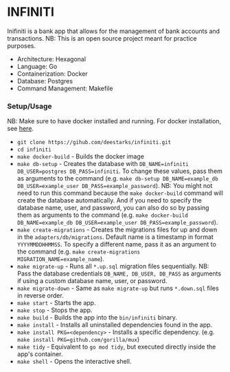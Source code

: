 # INFINITI

Inifiniti is a bank app that allows for the management of bank accounts and transactions. NB: This is an open source project meant for practice purposes.

- Architecture: Hexagonal
- Language: Go
- Containerization: Docker
- Database: Postgres
- Command Management: Makefile


### Setup/Usage

NB: Make sure to have docker installed and running. For docker installation, see [here](https://docs.docker.com/get-docker/).

- `git clone https://gihub.com/deestarks/infiniti.git`
- `cd infiniti`
- `make docker-build` - Builds the docker image
- `make db-setup` - Creates the database with `DB_NAME=infiniti DB_USER=postgres DB_PASS=infiniti`. To change these values, pass them as arguments to the command (e.g. `make db-setup DB_NAME=example_db DB_USER=example_user DB_PASS=example_password`). NB: You might not need to run this command because the `make docker-build` command will create the database automatically. And if you need to specify the database name, user, and password, you can also do so by passing them as arguments to the command (e.g. `make docker-build DB_NAME=example_db DB_USER=example_user DB_PASS=example_password`).
- `make create-migrations` - Creates the migrations files for up and down in the `adapters/db/migrations`. Default name is a timestamp in format `YYYYMMDDHHMMSS`. To specify a different name, pass it as an argument to the command (e.g. `make create-migrations MIGRATION_NAME=example_name`).
- `make migrate-up` - Runs all `*.up.sql` migration files sequentially. NB: Pass the database credentials `DB_NAME, DB_USER, DB_PASS` as arguments if using a custom database name, user, or password.
- `make migrate-down` - Same as `make migrate-up` but runs `*.down.sql` files in reverse order.
- `make start` - Starts the app.
- `make stop` - Stops the app.
- `make build` - Builds the app into the `bin/infiniti` binary.
- `make install` - Installs all uninstalled dependencies found in the app.
- `make install PKG=<dependency>` - Installs a specific dependency. (e.g. `make install PKG=github.com/gorilla/mux`)
- `make tidy` - Equivalent to `go mod tidy`, but executed directly inside the app's container.
- `make shell` - Opens the interactive shell.